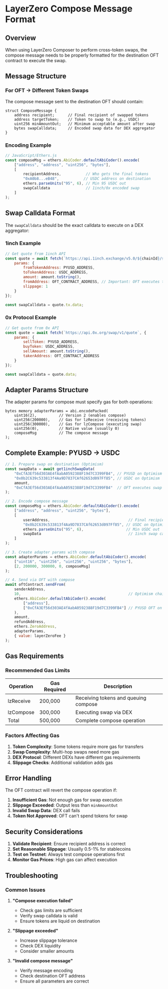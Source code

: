 # LayerZero Compose Message Format

## Overview

When using LayerZero Composer to perform cross-token swaps, the compose message needs to be properly formatted for the destination OFT contract to execute the swap.

## Message Structure

### For OFT → Different Token Swaps

The compose message sent to the destination OFT should contain:

```solidity
struct ComposeMessage {
    address recipient;      // Final recipient of swapped tokens
    address targetToken;    // Token to swap to (e.g., USDC)
    uint256 minAmountOut;   // Minimum acceptable amount after swap
    bytes swapCalldata;     // Encoded swap data for DEX aggregator
}
```

### Encoding Example

```javascript
// JavaScript/Ethers.js
const composeMsg = ethers.AbiCoder.defaultAbiCoder().encode(
    ["address", "address", "uint256", "bytes"],
    [
        recipientAddress,           // Who gets the final tokens
        "0xA0b8...eB48",           // USDC address on destination
        ethers.parseUnits("95", 6), // Min 95 USDC out
        swapCalldata                // 1inch/0x encoded swap
    ]
);
```

## Swap Calldata Format

The `swapCalldata` should be the exact calldata to execute on a DEX aggregator:

### 1inch Example
```javascript
// Get quote from 1inch API
const quote = await fetch(`https://api.1inch.exchange/v5.0/${chainId}/swap`, {
    params: {
        fromTokenAddress: PYUSD_ADDRESS,
        toTokenAddress: USDC_ADDRESS,
        amount: amount.toString(),
        fromAddress: OFT_CONTRACT_ADDRESS, // Important: OFT executes the swap
        slippage: 1
    }
});

const swapCalldata = quote.tx.data;
```

### 0x Protocol Example
```javascript
// Get quote from 0x API
const quote = await fetch(`https://api.0x.org/swap/v1/quote`, {
    params: {
        sellToken: PYUSD_ADDRESS,
        buyToken: USDC_ADDRESS,
        sellAmount: amount.toString(),
        takerAddress: OFT_CONTRACT_ADDRESS
    }
});

const swapCalldata = quote.data;
```

## Adapter Params Structure

The adapter params for compose must specify gas for both operations:

```solidity
bytes memory adapterParams = abi.encodePacked(
    uint16(2),          // Version 2 (enables compose)
    uint256(200000),    // Gas for lzReceive (receiving tokens)
    uint256(300000),    // Gas for lzCompose (executing swap)
    uint256(0),         // Native value (usually 0)
    composeMsg          // The compose message
);
```

## Complete Example: PYUSD → USDC

```javascript
// 1. Prepare swap on destination (Optimism)
const swapData = await get1inchSwapData(
    "0xCfA3Ef56d303AE4fAabA0592388F19d7C3399FB4", // PYUSD on Optimism
    "0x0b2C639c533813f4Aa9D7837CAf62653d097Ff85", // USDC on Optimism
    amount,
    "0xCfA3Ef56d303AE4fAabA0592388F19d7C3399FB4"  // OFT executes swap
);

// 2. Encode compose message
const composeMsg = ethers.AbiCoder.defaultAbiCoder().encode(
    ["address", "address", "uint256", "bytes"],
    [
        userAddress,                                   // Final recipient
        "0x0b2C639c533813f4Aa9D7837CAf62653d097Ff85", // USDC on Optimism
        ethers.parseUnits("95", 6),                   // Min USDC out
        swapData                                       // 1inch swap calldata
    ]
);

// 3. Create adapter params with compose
const adapterParams = ethers.AbiCoder.defaultAbiCoder().encode(
    ["uint16", "uint256", "uint256", "uint256", "bytes"],
    [2, 200000, 300000, 0, composeMsg]
);

// 4. Send via OFT with compose
await oftContract.sendFrom(
    senderAddress,
    10,                                                // Optimism chain ID
    ethers.AbiCoder.defaultAbiCoder().encode(
        ["address"],
        ["0xCfA3Ef56d303AE4fAabA0592388F19d7C3399FB4"] // PYUSD OFT on Optimism
    ),
    amount,
    refundAddress,
    ethers.ZeroAddress,
    adapterParams,
    { value: layerZeroFee }
);
```

## Gas Requirements

### Recommended Gas Limits

| Operation | Gas Required | Description |
|-----------|-------------|-------------|
| lzReceive | 200,000 | Receiving tokens and queuing compose |
| lzCompose | 300,000 | Executing swap via DEX |
| Total | 500,000 | Complete compose operation |

### Factors Affecting Gas

1. **Token Complexity**: Some tokens require more gas for transfers
2. **Swap Complexity**: Multi-hop swaps need more gas
3. **DEX Protocol**: Different DEXs have different gas requirements
4. **Slippage Checks**: Additional validation adds gas

## Error Handling

The OFT contract will revert the compose operation if:

1. **Insufficient Gas**: Not enough gas for swap execution
2. **Slippage Exceeded**: Output less than `minAmountOut`
3. **Invalid Swap Data**: DEX call fails
4. **Token Not Approved**: OFT can't spend tokens for swap

## Security Considerations

1. **Validate Recipient**: Ensure recipient address is correct
2. **Set Reasonable Slippage**: Usually 0.5-1% for stablecoins
3. **Test on Testnet**: Always test compose operations first
4. **Monitor Gas Prices**: High gas can affect execution

## Troubleshooting

### Common Issues

1. **"Compose execution failed"**
   - Check gas limits are sufficient
   - Verify swap calldata is valid
   - Ensure tokens are liquid on destination

2. **"Slippage exceeded"**
   - Increase slippage tolerance
   - Check DEX liquidity
   - Consider smaller amounts

3. **"Invalid compose message"**
   - Verify message encoding
   - Check destination OFT address
   - Ensure all parameters are correct